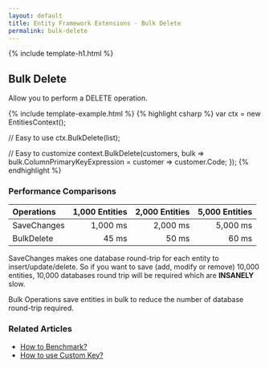 ```yaml
---
layout: default
title: Entity Framework Extensions - Bulk Delete
permalink: bulk-delete
---
```


{% include template-h1.html %}

## Bulk Delete
Allow you to perform a DELETE operation.

{% include template-example.html %} 
{% highlight csharp %}
var ctx = new EntitiesContext();

// Easy to use
ctx.BulkDelete(list);

// Easy to customize
context.BulkDelete(customers, 
   bulk => bulk.ColumnPrimaryKeyExpression = customer => customer.Code; });
{% endhighlight %}

### Performance Comparisons

| Operations      | 1,000 Entities | 2,000 Entities | 5,000 Entities |
| :-------------- | -------------: | -------------: | -------------: |
| SaveChanges     | 1,000 ms       | 2,000 ms       | 5,000 ms       |
| BulkDelete      | 45 ms          | 50 ms          | 60 ms          |

SaveChanges makes one database round-trip for each entity to insert/update/delete. So if you want to save (add, modify or remove) 10,000 entities, 10,000 databases round trip will be required which are **INSANELY** slow.

Bulk Operations save entities in bulk to reduce the number of database round-trip required.

### Related Articles
- [How to Benchmark?](https://github.com/zzzprojects/docs/blob/master/entity-framework-extensions/docs/how/benchmark.md)
- [How to use Custom Key?](https://github.com/zzzprojects/docs/blob/master/entity-framework-extensions/docs/how/custom-key.md)
